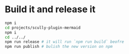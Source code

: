 # Build it and release it

```bash
npm i
cd projects/scully-plugin-mermaid
npm i
cd ../../
npm run release # it will run `npm run build` beofre
npm run publish # bulish the new version on npm
```
